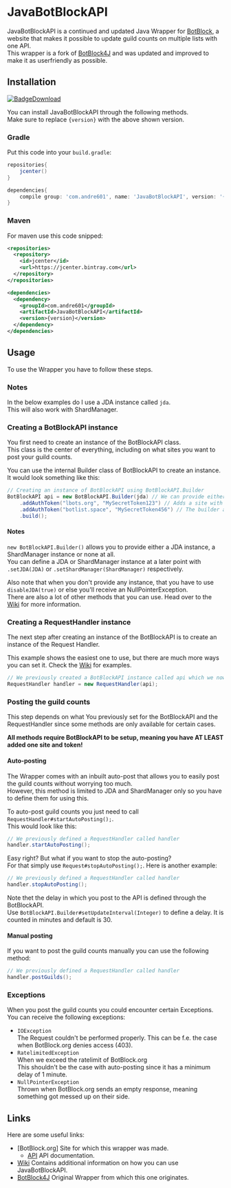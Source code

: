 [BotBlock]: https://botblock.org
[API]: https://botblock.org/api/docs

[BotBlock4J]: https://github.com/Nathan-webb/BotBlock4J

[Wiki]: https://github.com/Andre601/JavaBotBlockAPI/wiki

[BadgeDownload]: https://api.bintray.com/packages/andre601/maven/JavaBotBlockAPI/images/download.svg
[Download]: https://bintray.com/andre601/maven/JavaBotBlockAPI/_latestVersion

# JavaBotBlockAPI
JavaBotBlockAPI is a continued and updated Java Wrapper for [BotBlock], a website that makes it possible to update guild counts on multiple lists with one API.  
This wrapper is a fork of [BotBlock4J] and was updated and improved to make it as userfriendly as possible.

## Installation
[![BadgeDownload]][Download]

You can install JavaBotBlockAPI through the following methods.  
Make sure to replace `{version}` with the above shown version.

### Gradle
Put this code into your `build.gradle`:  
```gradle
repositories{
    jcenter()
}

dependencies{
    compile group: 'com.andre601', name: 'JavaBotBlockAPI', version: '{version}'
}
```

### Maven
For maven use this code snipped:  
```xml
<repositories>
  <repository>
    <id>jcenter</id>
    <url>https://jcenter.bintray.com</url>
  </repository>
</repositories>

<dependencies>
  <dependency>
    <groupId>com.andre601</groupId>
    <artifactId>JavaBotBlockAPI</artifactId>
    <version>{version}</version>
  </dependency>
</dependencies>
```

## Usage
To use the Wrapper you have to follow these steps.

### Notes
In the below examples do I use a JDA instance called `jda`.  
This will also work with ShardManager.

### Creating a BotBlockAPI instance
You first need to create an instance of the BotBlockAPI class.  
This class is the center of everything, including on what sites you want to post your guild counts.

You can use the internal Builder class of BotBlockAPI to create an instance. It would look something like this:  
```java
// Creating an instance of BotBlockAPI using BotBlockAPI.Builder
BotBlockAPI api = new BotBlockAPI.Builder(jda) // We can provide either a instance of JDA or ShardManager
    .addAuthToken("lbots.org", "MySecretToken123") // Adds a site with the corresponding API token.
    .addAuthToken("botlist.space", "MySecretToken456") // The builder allows chaining of the methods.
    .build();
```

#### Notes
`new BotBlockAPI.Builder()` allows you to provide either a JDA instance, a ShardManager instance or none at all.  
You can define a JDA or ShardManager instance at a later point with `.setJDA(JDA)` or `.setShardManager(ShardManager)` respectively.

Also note that when you don't provide any instance, that you have to use `disableJDA(true)` or else you'll receive an NullPointerException.  
There are also a lot of other methods that you can use. Head over to the [Wiki] for more information.

### Creating a RequestHandler instance
The next step after creating an instance of the BotBlockAPI is to create an instance of the Request Handler.

This example shows the easiest one to use, but there are much more ways you can set it. Check the [Wiki] for examples.  
```java
// We previously created a BotBlockAPI instance called api which we now use here.
RequestHandler handler = new RequestHandler(api);
```

### Posting the guild counts
This step depends on what You previously set for the BotBlockAPI and the RequestHandler since some methods are only available for certain cases.

**All methods require BotBlockAPI to be setup, meaning you have AT LEAST added one site and token!**

#### Auto-posting
The Wrapper comes with an inbuilt auto-post that allows you to easily post the guild counts without worrying too much.  
However, this method is limited to JDA and ShardManager only so you have to define them for using this.

To auto-post guild counts you just need to call `RequestHandler#startAutoPosting();`.  
This would look like this:  
```java
// We previously defined a RequestHandler called handler
handler.startAutoPosting();
```

Easy right? But what if you want to stop the auto-posting?  
For that simply use `Request#stopAutoPosting();`. Here is another example:  
```java
// We previously defined a RequestHandler called handler
handler.stopAutoPosting();
```

Note thet the delay in which you post to the API is defined through the BotBlockAPI.  
Use `BotBlockAPI.Builder#setUpdateInterval(Integer)` to define a delay. It is counted in minutes and default is 30.

#### Manual posting
If you want to post the guild counts manually you can use the following method:  
```java
// We previously defined a RequestHandler called handler
handler.postGuilds();
```

### Exceptions
When you post the guild counts you could encounter certain Exceptions.  
You can receive the following exceptions:
- `IOException`  
The Request couldn't be performed properly. This can be f.e. the case when BotBlock.org denies access (403).
- `RatelimitedException`  
When we exceed the ratelimit of BotBlock.org  
This shouldn't be the case with auto-posting since it has a minimum delay of 1 minute.
- `NullPointerException`  
Thrown when BotBlock.org sends an empty response, meaning something got messed up on their side.

## Links
Here are some useful links:
- [BotBlock.org] Site for which this wrapper was made.
  - [API] API documentation.
- [Wiki] Contains additional information on how you can use JavaBotBlockAPI.
- [BotBlock4J] Original Wrapper from which this one originates.
